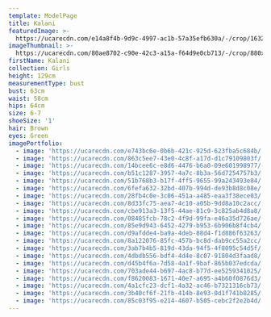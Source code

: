 ```yaml
---
template: ModelPage
title: Kalani
featuredImage: >-
  https://ucarecdn.com/e14a8f4b-9d9c-4997-ac1b-57a35efb630a/-/crop/1632x1167/0,464/-/preview/
imageThumbnail: >-
  https://ucarecdn.com/80ae8702-c90e-42c3-a15a-f64d9e0cb713/-/crop/880x1215/422,220/-/preview/
firstName: Kalani
collection: Girls
height: 129cm
measurementType: bust
bust: 63cm
waist: 58cm
hips: 64cm
size: 6-7
shoeSize: '1'
hair: Brown
eyes: Green
imagePortfolio:
  - image: 'https://ucarecdn.com/e743bc6e-0b6b-421c-925d-623fba5c684b/'
  - image: 'https://ucarecdn.com/863c5ee7-43e0-4c8f-a17d-d1c79109803f/'
  - image: 'https://ucarecdn.com/14bcee6c-e8d6-4476-b6a0-09e601998977/-/preview/'
  - image: 'https://ucarecdn.com/b51c1287-3957-4a7c-8b3a-56d7254757b3/'
  - image: 'https://ucarecdn.com/51b768b3-b17f-4ff5-9655-99a243493e84/'
  - image: 'https://ucarecdn.com/6fefa632-32bd-407b-994d-de93b8d8c08e/'
  - image: 'https://ucarecdn.com/28fb4c0e-3c06-451a-a485-eaa3f38ece03/'
  - image: 'https://ucarecdn.com/8d33fc75-aea7-4c10-a05b-9dd8a10c2acc/'
  - image: 'https://ucarecdn.com/cbe913a3-13f5-44ae-81c9-3c825ab4d8a8/'
  - image: 'https://ucarecdn.com/08485fcb-78c2-4f9d-99fa-e46a35d726ae/'
  - image: 'https://ucarecdn.com/85e9d943-6452-4279-b953-6b906b8f4cb4/'
  - image: 'https://ucarecdn.com/d9afdde4-ba9a-4deb-88d4-f1d886f63263/'
  - image: 'https://ucarecdn.com/8a122076-85fc-457b-bc8d-dab9cc55a2cc/'
  - image: 'https://ucarecdn.com/3ab7b4b5-819d-43da-94f5-4f8095c54d5f/'
  - image: 'https://ucarecdn.com/4dbdb556-bdf4-4d4e-8c07-91804d3faad8/'
  - image: 'https://ucarecdn.com/d45b4f6a-7d58-4a1f-9baf-865b037edcda/'
  - image: 'https://ucarecdn.com/703ade44-b697-4ac8-b77d-ee5259341025/'
  - image: 'https://ucarecdn.com/f8620083-1671-40e7-a695-a4b60f0876d3/'
  - image: 'https://ucarecdn.com/4a1cfc23-dcf1-4a32-ac46-b7321316cb73/'
  - image: 'https://ucarecdn.com/3b40cf6f-21fb-414b-8e93-0d1f741b8285/'
  - image: 'https://ucarecdn.com/85c03f95-e214-4607-b505-cebc2f2e2b4d/'
---
```


